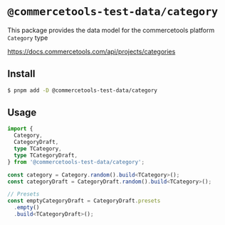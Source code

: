 # `@commercetools-test-data/category`

This package provides the data model for the commercetools platform `Category` type

https://docs.commercetools.com/api/projects/categories

## Install

```bash
$ pnpm add -D @commercetools-test-data/category
```

## Usage

```ts
import {
  Category,
  CategoryDraft,
  type TCategory,
  type TCategoryDraft,
} from '@commercetools-test-data/category';

const category = Category.random().build<TCategory>();
const categoryDraft = CategoryDraft.random().build<TCategory>();

// Presets
const emptyCategoryDraft = CategoryDraft.presets
  .empty()
  .build<TCategoryDraft>();
```
